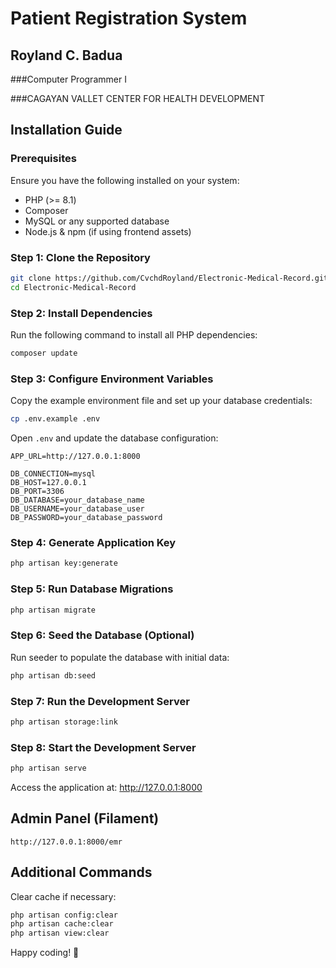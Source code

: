 # Patient Registration System
## Royland C. Badua

###Computer Programmer I

###CAGAYAN VALLET CENTER FOR HEALTH DEVELOPMENT

## Installation Guide

### Prerequisites

Ensure you have the following installed on your system:

- PHP (>= 8.1)
- Composer
- MySQL or any supported database
- Node.js & npm (if using frontend assets)

### Step 1: Clone the Repository

```sh
git clone https://github.com/CvchdRoyland/Electronic-Medical-Record.git
cd Electronic-Medical-Record
```

### Step 2: Install Dependencies

Run the following command to install all PHP dependencies:

```sh
composer update
```

### Step 3: Configure Environment Variables

Copy the example environment file and set up your database credentials:

```sh
cp .env.example .env
```

Open `.env` and update the database configuration:

```
APP_URL=http://127.0.0.1:8000

DB_CONNECTION=mysql
DB_HOST=127.0.0.1
DB_PORT=3306
DB_DATABASE=your_database_name
DB_USERNAME=your_database_user
DB_PASSWORD=your_database_password
```

### Step 4: Generate Application Key

```sh
php artisan key:generate
```

### Step 5: Run Database Migrations

```sh
php artisan migrate
```

### Step 6: Seed the Database (Optional)

Run seeder to populate the database with initial data:

```sh
php artisan db:seed
```

### Step 7: Run the Development Server

```sh
php artisan storage:link
```

### Step 8: Start the Development Server

```sh
php artisan serve
```

Access the application at: http://127.0.0.1:8000

## Admin Panel (Filament)

```
http://127.0.0.1:8000/emr
```

## Additional Commands

Clear cache if necessary:

```sh
php artisan config:clear
php artisan cache:clear
php artisan view:clear
```

Happy coding! 🚀


